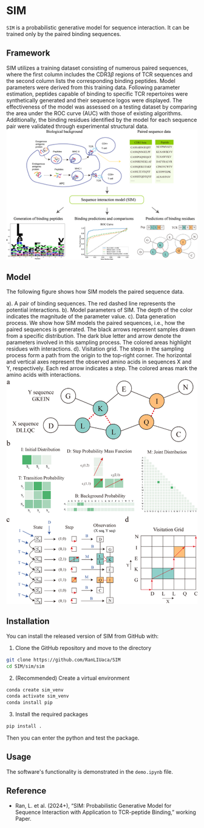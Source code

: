 # SIM
`SIM` is a probabilistic generative model for sequence interaction. It can be trained only by the paired binding sequences.

<!-- framework.png -->
## Framework
SIM utilizes a training dataset consisting of numerous paired sequences, where the first column includes the CDR3$\beta$ regions of TCR sequences and the second column lists the corresponding binding peptides. Model parameters were derived from this training data. Following parameter estimation, peptides capable of binding to specific TCR repertoires were synthetically generated and their sequence logos were displayed. The effectiveness of the model was assessed on a testing dataset by comparing the area under the ROC curve (AUC) with those of existing algorithms. Additionally, the binding residues identified by the model for each sequence pair were validated through experimental structural data.
![SIM framework for TCR-peptide binding analysis](./figs/framework.png)

## Model
The following figure shows how SIM models the paired sequence data.

a). A pair of binding sequences. The red dashed line represents the potential interactions. b). Model parameters of SIM. The depth of the color indicates the magnitude of the parameter value. c). Data generation process. We show how SIM models the paired sequences, i.e., how the paired sequences is generated. The black arrows represent samples drawn from a specific distribution. The dark blue letter and arrow denote the parameters involved in this sampling process. The colored areas highlight residues with interactions. d). Visitation grid. The steps in the sampling process form a path from the origin to the top-right corner. The horizontal and vertical axes represent the observed amino acids in sequences X and Y, respectively. Each red arrow indicates a step. The colored areas mark the amino acids with interactions.
![SIM for a pair of binding amino acid sequences](./figs/model_with_para.png)

## Installation
You can install the released version of SIM from GitHub with:
1. Clone the GitHub repository and move to the directory
```bash
git clone https://github.com/RanLIUaca/SIM
cd SIM/sim/sim
```

2. (Recommended) Create a virtual environment 
```bash
conda create sim_venv
conda activate sim_venv
conda install pip
```

3. Install the required packages 
```bash
pip install .
```

Then you can enter the python and test the package.

## Usage
The software's functionality is demonstrated in the `demo.ipynb` file.


## Reference
-   Ran, L. et al. (2024+), “SIM: Probabilistic Generative Model for Sequence Interaction with Application to TCR-peptide Binding,” working Paper.
